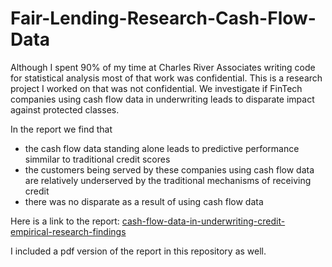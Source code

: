 # Fair-Lending-Research-Cash-Flow-Data
Although I spent 90% of my time at Charles River Associates writing code for statistical analysis most of that work was confidential. This is a research project I worked on that was not confidential. We investigate if FinTech companies using cash flow data in underwriting leads to disparate impact against protected classes.

In the report we find that
* the cash flow data standing alone leads to predictive performance simmilar to traditional credit scores
* the customers being served by these companies using cash flow data are relatively underserved by the traditional mechanisms of receiving credit
* there was no disparate as a result of using cash flow data

Here is a link to the report: [cash-flow-data-in-underwriting-credit-empirical-research-findings](https://finreglab.org/cash-flow-data-in-underwriting-credit-empirical-research-findings)

I included a pdf version of the report in this repository as well.
